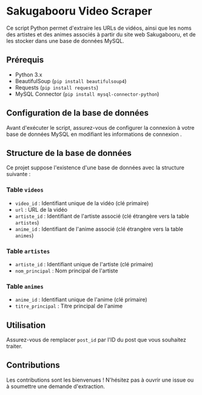 # Sakugabooru Video Scraper

Ce script Python permet d'extraire les URLs de vidéos, ainsi que les noms des artistes et des animes associés à partir du site web Sakugabooru, et de les stocker dans une base de données MySQL.

## Prérequis

- Python 3.x
- BeautifulSoup (`pip install beautifulsoup4`)
- Requests (`pip install requests`)
- MySQL Connector (`pip install mysql-connector-python`)

## Configuration de la base de données

Avant d'exécuter le script, assurez-vous de configurer la connexion à votre base de données MySQL en modifiant les informations de connexion .

## Structure de la base de données

Ce projet suppose l'existence d'une base de données avec la structure suivante :

### Table `videos`

- `video_id` : Identifiant unique de la vidéo (clé primaire)
- `url` : URL de la vidéo
- `artiste_id` : Identifiant de l'artiste associé (clé étrangère vers la table `artistes`)
- `anime_id` : Identifiant de l'anime associé (clé étrangère vers la table `animes`)

### Table `artistes`

- `artiste_id` : Identifiant unique de l'artiste (clé primaire)
- `nom_principal` : Nom principal de l'artiste

### Table `animes`

- `anime_id` : Identifiant unique de l'anime (clé primaire)
- `titre_principal` : Titre principal de l'anime

## Utilisation

Assurez-vous de remplacer `post_id` par l'ID du post que vous souhaitez traiter.

## Contributions

Les contributions sont les bienvenues ! N'hésitez pas à ouvrir une issue ou à soumettre une demande d'extraction.
